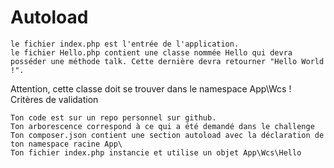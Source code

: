 # Autoload

    le fichier index.php est l'entrée de l'application.
    le fichier Hello.php contient une classe nommée Hello qui devra posséder une méthode talk. Cette dernière devra retourner "Hello World !".

Attention, cette classe doit se trouver dans le namespace App\Wcs !
Critères de validation

    Ton code est sur un repo personnel sur github.
    Ton arborescence correspond à ce qui a été demandé dans le challenge
    Ton composer.json contient une section autoload avec la déclaration de ton namespace racine App\
    Ton fichier index.php instancie et utilise un objet App\Wcs\Hello
